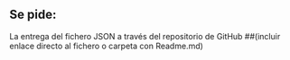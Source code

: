 ## Se pide:
La entrega del fichero JSON a través del repositorio de GitHub ##(incluir enlace directo al fichero o carpeta con Readme.md)
